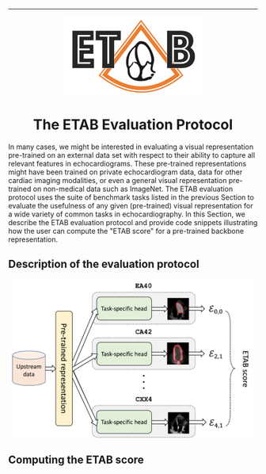 ---------------

<p align="center">
  <img width="280" height="160" src="assets/etab_logo.png" />
</p>

<h1 align="center">
    <b> The ETAB Evaluation Protocol </b>
</h1>

In many cases, we might be interested in evaluating a visual representation pre-trained on an external data set with respect to their ability to capture all relevant features in echocardiograms. These pre-trained representations might have been trained on private echocardiogram data, data for other cardiac imaging modalities, or even a general visual representation pre-trained on non-medical data such as ImageNet. The ETAB evaluation protocol uses the suite of benchmark tasks listed in the previous Section to evaluate the usefulness of any given (pre-trained) visual representation for a wide variety of common tasks in echocardiography. In this Section, we describe the ETAB evaluation protocol and provide code snippets illustrating how the user can compute the "ETAB score" for a pre-trained backbone representation.


## Description of the evaluation protocol

<p align="center">
  <img width="488" height="320" src="assets/ETABscore.png" />
</p>

## Computing the ETAB score
